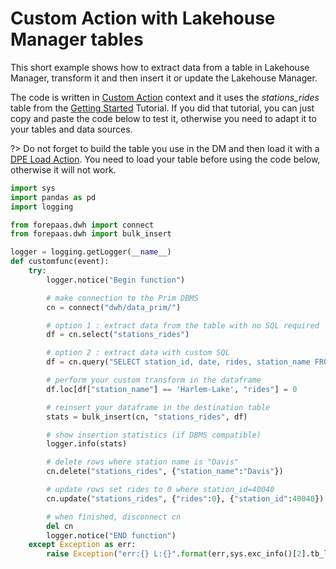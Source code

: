 # Custom Action with Lakehouse Manager tables

This short example shows how to extract data from a table in Lakehouse Manager, transform it and then insert it or update the Lakehouse Manager.

The code is written in [Custom Action](/en/product/dpe/actions/custom/index) context and it uses the *stations_rides* table from the [Getting Started](en/getting-started/index.md) Tutorial. If you did that tutorial, you can just copy and paste the code below to test it, otherwise you need to adapt it to your tables and data sources.

?> Do not forget to build the table you use in the DM and then load it with a [DPE Load Action](/en/product/dpe/actions/load/index). You need to load your table before using the code below, otherwise it will not work.

```python
import sys
import pandas as pd
import logging

from forepaas.dwh import connect
from forepaas.dwh import bulk_insert

logger = logging.getLogger(__name__)
def customfunc(event):
    try:
        logger.notice("Begin function")

        # make connection to the Prim DBMS
        cn = connect("dwh/data_prim/")

        # option 1 : extract data from the table with no SQL required
        df = cn.select("stations_rides")

        # option 2 : extract data with custom SQL
        df = cn.query("SELECT station_id, date, rides, station_name FROM stations_rides")

        # perform your custom transform in the dataframe
        df.loc[df["station_name"] == 'Harlem-Lake', "rides"] = 0

        # reinsert your dataframe in the destination table
        stats = bulk_insert(cn, "stations_rides", df) 

        # show insertion statistics (if DBMS compatible) 
        logger.info(stats)

        # delete rows where station name is "Davis"
        cn.delete("stations_rides", {"station_name":"Davis"})

        # update rows set rides to 0 where station_id=40040
        cn.update("stations_rides", {"rides":0}, {"station_id":40040})

        # when finished, disconnect cn
        del cn    
        logger.notice("END function")
    except Exception as err: 
        raise Exception("err:{} L:{}".format(err,sys.exc_info()[2].tb_lineno))
```



